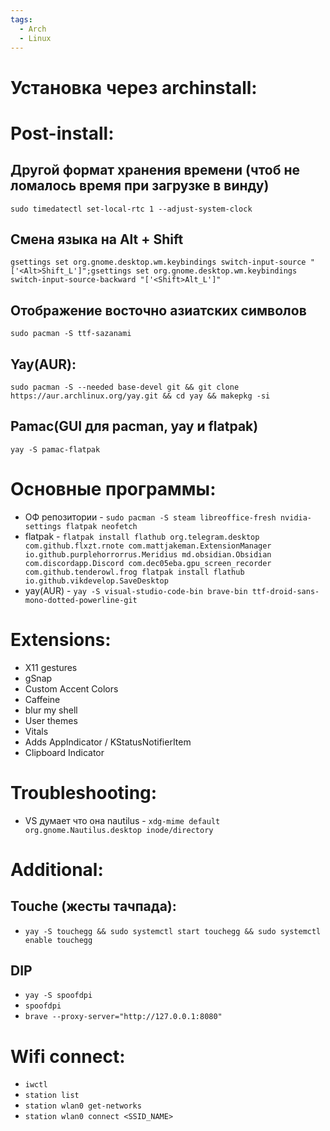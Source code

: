 ```yaml
---
tags:
  - Arch
  - Linux
---
```

# Установка через archinstall:

# Post-install:
## Другой формат хранения времени (чтоб не ломалось время при загрузке в винду)
```
sudo timedatectl set-local-rtc 1 --adjust-system-clock
```
## Смена языка на Alt + Shift
```
gsettings set org.gnome.desktop.wm.keybindings switch-input-source "['<Alt>Shift_L']";gsettings set org.gnome.desktop.wm.keybindings switch-input-source-backward "['<Shift>Alt_L']"
```
## Отображение восточно азиатских символов
```
sudo pacman -S ttf-sazanami
```
## Yay(AUR):
```
sudo pacman -S --needed base-devel git && git clone https://aur.archlinux.org/yay.git && cd yay && makepkg -si
```
## Pamac(GUI для pacman, yay и flatpak)
`yay -S pamac-flatpak`
# Основные программы:
- ОФ репозитории - `sudo pacman -S steam libreoffice-fresh nvidia-settings flatpak neofetch`
- flatpak - `flatpak install flathub org.telegram.desktop com.github.flxzt.rnote com.mattjakeman.ExtensionManager io.github.purplehorrorrus.Meridius md.obsidian.Obsidian com.discordapp.Discord com.dec05eba.gpu_screen_recorder com.github.tenderowl.frog flatpak install flathub io.github.vikdevelop.SaveDesktop`
- yay(AUR) - `yay -S visual-studio-code-bin brave-bin ttf-droid-sans-mono-dotted-powerline-git`
# Extensions:
- X11 gestures 
- gSnap
- Custom Accent Colors
- Caffeine
- blur my shell
- User themes
- Vitals
- Adds AppIndicator / KStatusNotifierItem
- Clipboard Indicator
# Troubleshooting:
- VS думает что она nautilus - `xdg-mime default org.gnome.Nautilus.desktop inode/directory`
# Additional:
## Touche (жесты тачпада):
- `yay -S touchegg && sudo systemctl start touchegg && sudo systemctl enable touchegg`
## DIP
- `yay -S spoofdpi`
- `spoofdpi`
- `brave --proxy-server="http://127.0.0.1:8080"`
# Wifi connect:
- `iwctl`
- `station list`
- `station wlan0 get-networks`
- `station wlan0 connect <SSID_NAME>`

